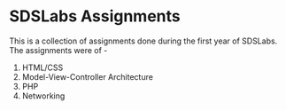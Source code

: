 # SDSLabs Assignments

This is a collection of assignments done during the first year of SDSLabs.
The assignments were of -

1. HTML/CSS
2. Model-View-Controller Architecture
3. PHP
4. Networking
